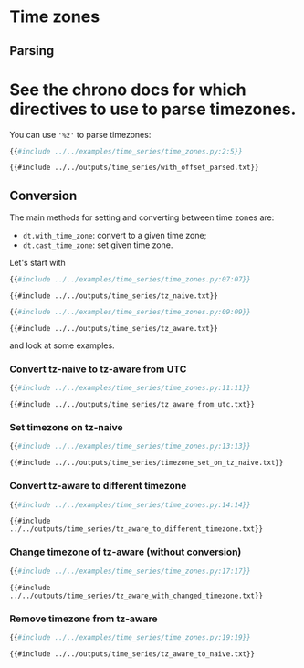 # Time zones

## Parsing

# See the chrono docs for which directives to use to parse timezones.

You can use `'%z'` to parse timezones:

```python
{{#include ../../examples/time_series/time_zones.py:2:5}}
```

```text
{{#include ../../outputs/time_series/with_offset_parsed.txt}}
```

## Conversion

The main methods for setting and converting between time zones are:
- ``dt.with_time_zone``: convert to a given time zone;
- ``dt.cast_time_zone``: set given time zone.

Let's start with

```python
{{#include ../../examples/time_series/time_zones.py:07:07}}
```

```text
{{#include ../../outputs/time_series/tz_naive.txt}}
```

```python
{{#include ../../examples/time_series/time_zones.py:09:09}}
```

```text
{{#include ../../outputs/time_series/tz_aware.txt}}
```

and look at some examples.

### Convert tz-naive to tz-aware from UTC

```python
{{#include ../../examples/time_series/time_zones.py:11:11}}
```

```text
{{#include ../../outputs/time_series/tz_aware_from_utc.txt}}
```

### Set timezone on tz-naive

```python
{{#include ../../examples/time_series/time_zones.py:13:13}}
```

```text
{{#include ../../outputs/time_series/timezone_set_on_tz_naive.txt}}
```

### Convert tz-aware to different timezone

```python
{{#include ../../examples/time_series/time_zones.py:14:14}}
```

```text
{{#include ../../outputs/time_series/tz_aware_to_different_timezone.txt}}
```

### Change timezone of tz-aware (without conversion)

```python
{{#include ../../examples/time_series/time_zones.py:17:17}}
```

```text
{{#include ../../outputs/time_series/tz_aware_with_changed_timezone.txt}}
```

### Remove timezone from tz-aware

```python
{{#include ../../examples/time_series/time_zones.py:19:19}}
```

```text
{{#include ../../outputs/time_series/tz_aware_to_naive.txt}}
```
